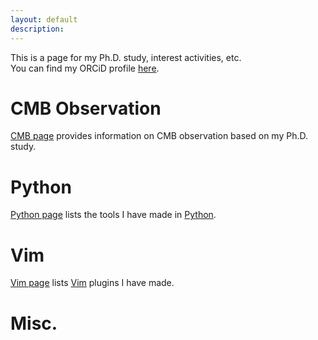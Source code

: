```yaml
---
layout: default
description: 
---
```


This is a page for my Ph.D. study, interest activities, etc.  
You can find my ORCiD profile [here](https://orcid.org/0000-0002-1211-7850).

# CMB Observation
[CMB page](CMB/) provides information on CMB observation based on my Ph.D. study.

# Python
[Python page](Python) lists the tools I have made in [Python](https://www.python.org/).

# Vim
[Vim page](Vim) lists [Vim](https://www.vim.org/) plugins I have made.

# Misc.


